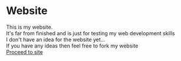 # Website
This is my website.
<br />
It's far from finished and is just for testing my web development skills
<br />
I don't have an idea for the website yet...
<br />
If you have any ideas then feel free to fork my website
<br />
[Proceed to site](https://ethans-tech.me/Pages/index.html)
